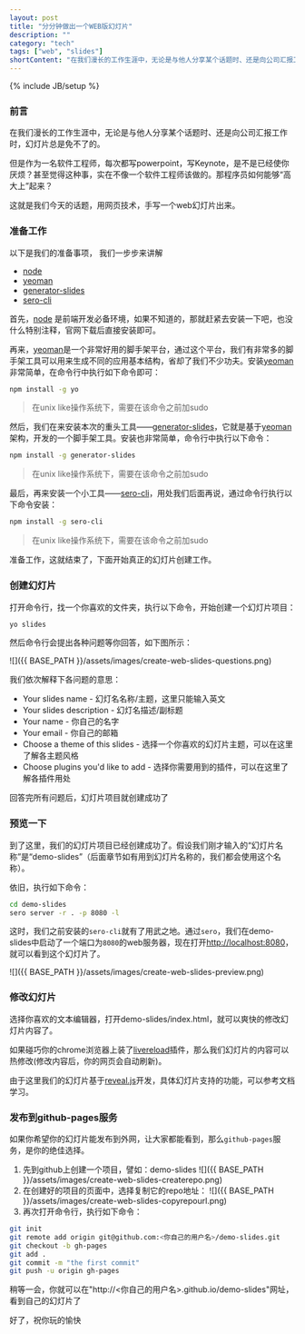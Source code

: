 ```yaml
---
layout: post
title: "分分钟做出一个WEB版幻灯片"
description: ""
category: "tech"
tags: ["web", "slides"]
shortContent: "在我们漫长的工作生涯中，无论是与他人分享某个话题时、还是向公司汇报工作时，幻灯片总是免不了的。"
---
```

{% include JB/setup %}

### 前言 ###

在我们漫长的工作生涯中，无论是与他人分享某个话题时、还是向公司汇报工作时，幻灯片总是免不了的。

但是作为一名软件工程师，每次都写powerpoint，写Keynote，是不是已经使你厌烦？甚至觉得这种事，实在不像一个软件工程师该做的。那程序员如何能够“高大上”起来？

这就是我们今天的话题，用网页技术，手写一个web幻灯片出来。

### 准备工作 ###

以下是我们的准备事项， 我们一步步来讲解

* [node](https://nodejs.org/)
* [yeoman](http://yeoman.io/)
* [generator-slides](https://github.com/leftstick/generator-slides)
* [sero-cli](https://github.com/leftstick/Sero-cli)

首先，[node](https://nodejs.org/) 是前端开发必备环境，如果不知道的，那就赶紧去安装一下吧，也没什么特别注释，官网下载后直接安装即可。

再来，[yeoman](http://yeoman.io/)是一个非常好用的脚手架平台，通过这个平台，我们有非常多的脚手架工具可以用来生成不同的应用基本结构，省却了我们不少功夫。安装[yeoman](http://yeoman.io/)非常简单，在命令行中执行如下命令即可：

```bash
npm install -g yo
```
>在unix like操作系统下，需要在该命令之前加sudo

然后，我们在来安装本次的重头工具——[generator-slides](https://github.com/leftstick/generator-slides)，它就是基于[yeoman](http://yeoman.io/)架构，开发的一个脚手架工具。安装也非常简单，命令行中执行以下命令：

```bash
npm install -g generator-slides
```
>在unix like操作系统下，需要在该命令之前加sudo

最后，再来安装一个小工具——[sero-cli](https://github.com/leftstick/Sero-cli)，用处我们后面再说，通过命令行执行以下命令安装：

```bash
npm install -g sero-cli
```
>在unix like操作系统下，需要在该命令之前加sudo

准备工作，这就结束了，下面开始真正的幻灯片创建工作。

### 创建幻灯片 ###

打开命令行，找一个你喜欢的文件夹，执行以下命令，开始创建一个幻灯片项目：

```bash
yo slides
```

然后命令行会提出各种问题等你回答，如下图所示：

![]({{ BASE_PATH }}/assets/images/create-web-slides-questions.png)

我们依次解释下各问题的意思：

* Your slides name - 幻灯名名称/主题，这里只能输入英文
* Your slides description - 幻灯名描述/副标题
* Your name - 你自己的名字
* Your email - 你自己的邮箱
* Choose a theme of this slides - 选择一个你喜欢的幻灯片主题，可以在这里了解各主题风格
* Choose plugins you'd like to add - 选择你需要用到的插件，可以在这里了解各插件用处

回答完所有问题后，幻灯片项目就创建成功了

### 预览一下 ###

到了这里，我们的幻灯片项目已经创建成功了。假设我们刚才输入的“幻灯片名称”是“demo-slides”（后面章节如有用到幻灯片名称的，我们都会使用这个名称）。

依旧，执行如下命令：

```bash
cd demo-slides
sero server -r . -p 8080 -l
```

这时，我们之前安装的`sero-cli`就有了用武之地。通过`sero`，我们在demo-slides中启动了一个端口为`8080`的web服务器，现在打开[http://localhost:8080](http://localhost:8080)，就可以看到这个幻灯片了。

![]({{ BASE_PATH }}/assets/images/create-web-slides-preview.png)

### 修改幻灯片 ###

选择你喜欢的文本编辑器，打开demo-slides/index.html，就可以爽快的修改幻灯片内容了。

如果碰巧你的chrome浏览器上装了[livereload](https://chrome.google.com/webstore/detail/livereload/jnihajbhpnppcggbcgedagnkighmdlei)插件，那么我们幻灯片的内容可以热修改(修改内容后，你的网页会自动刷新)。

由于这里我们的幻灯片基于[reveal.js](https://github.com/hakimel/reveal.js)开发，具体幻灯片支持的功能，可以参考文档学习。

### 发布到github-pages服务 ###

如果你希望你的幻灯片能发布到外网，让大家都能看到，那么`github-pages`服务，是你的绝佳选择。


1. 先到github上创建一个项目，譬如：demo-slides
![]({{ BASE_PATH }}/assets/images/create-web-slides-createrepo.png)
2. 在创建好的项目的页面中，选择复制它的repo地址：
![]({{ BASE_PATH }}/assets/images/create-web-slides-copyrepourl.png)
3. 再次打开命令行，执行如下命令：

```bash
git init
git remote add origin git@github.com:<你自己的用户名>/demo-slides.git
git checkout -b gh-pages
git add .
git commit -m "the first commit"
git push -u origin gh-pages
```

稍等一会，你就可以在"http://<你自己的用户名>.github.io/demo-slides"网址，看到自己的幻灯片了

好了，祝你玩的愉快
